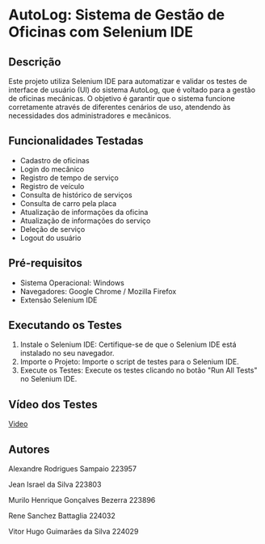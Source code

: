 # AutoLog: Sistema de Gestão de Oficinas com Selenium IDE

## Descrição
Este projeto utiliza Selenium IDE para automatizar e validar os testes de interface de usuário (UI) do sistema AutoLog, que é voltado para a gestão de oficinas mecânicas. O objetivo é garantir que o sistema funcione corretamente através de diferentes cenários de uso, atendendo às necessidades dos administradores e mecânicos.

## Funcionalidades Testadas
* Cadastro de oficinas
* Login do mecânico
* Registro de tempo de serviço
* Registro de veículo
* Consulta de histórico de serviços
* Consulta de carro pela placa
* Atualização de informações da oficina
* Atualização de informações do serviço
* Deleção de serviço
* Logout do usuário

## Pré-requisitos
* Sistema Operacional: Windows
* Navegadores: Google Chrome / Mozilla Firefox
* Extensão Selenium IDE

## Executando os Testes
1. Instale o Selenium IDE: Certifique-se de que o Selenium IDE está instalado no seu navegador.
2. Importe o Projeto: Importe o script de testes para o Selenium IDE.
3. Execute os Testes: Execute os testes clicando no botão "Run All Tests" no Selenium IDE.

## Vídeo dos Testes
[Video](https://youtu.be/flKSjEjrC68)

## Autores
Alexandre Rodrigues Sampaio 223957

Jean Israel da Silva 223803

Murilo Henrique Gonçalves Bezerra 223896

Rene Sanchez Battaglia 224032

Vitor Hugo Guimarães da Silva 224029
